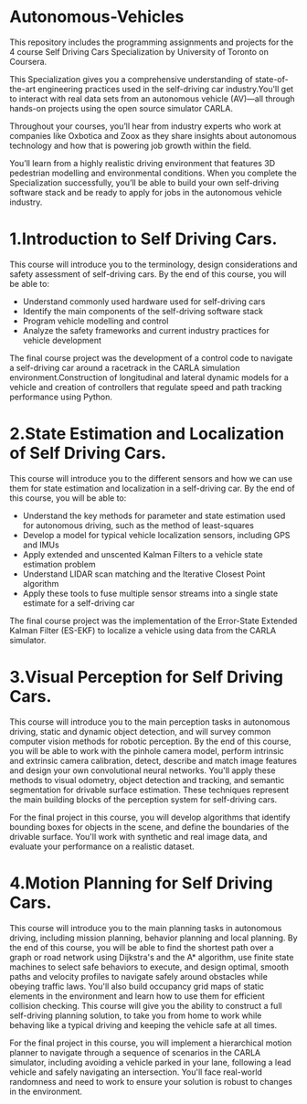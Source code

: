 # Autonomous-Vehicles
This repository includes the programming assignments and projects for the 4 course Self Driving Cars Specialization by University of Toronto on Coursera.

This Specialization gives you a comprehensive understanding of state-of-the-art engineering practices used in the self-driving car industry.You'll get to interact with real data sets from an autonomous vehicle (AV)―all through hands-on projects using the open source simulator CARLA.

Throughout your courses, you’ll hear from industry experts who work at companies like Oxbotica and Zoox as they share insights about autonomous technology and how that is powering job growth within the field.

You’ll learn from a highly realistic driving environment that features 3D pedestrian modelling and environmental conditions. 
When you complete the Specialization successfully, you’ll be able to build your own self-driving software stack and be ready to apply for jobs in the autonomous vehicle industry.

# 1.Introduction to Self Driving Cars.

This course will introduce you to the terminology, design considerations and safety assessment of self-driving cars.  By the end of this course, you will be able to: 
- Understand commonly used hardware used for self-driving cars
- Identify the main components of the self-driving software stack
- Program vehicle modelling and control  
- Analyze the safety frameworks and current industry practices for vehicle development

The final course project was the development of a control code to navigate a self-driving car around a racetrack in the CARLA simulation environment.Construction of longitudinal and lateral dynamic models for a vehicle and creation of controllers that regulate speed and path tracking performance using Python. 

# 2.State Estimation and Localization of Self Driving Cars.

This course will introduce you to the different sensors and how we can use them for state estimation and localization in a self-driving car. By the end of this course, you will be able to:
- Understand the key methods for parameter and state estimation used for autonomous driving, such as the method of least-squares
- Develop a model for typical vehicle localization sensors, including GPS and IMUs
- Apply extended and unscented Kalman Filters to a vehicle state estimation problem
- Understand LIDAR scan matching and the Iterative Closest Point algorithm 
- Apply these tools to fuse multiple sensor streams into a single state estimate for a self-driving car 

The final course project was the implementation of the Error-State Extended Kalman Filter (ES-EKF) to localize a vehicle using data from the CARLA simulator.

# 3.Visual Perception for Self Driving Cars.

This course will introduce you to the main perception tasks in autonomous driving, static and dynamic object detection, and will survey common computer vision methods for robotic perception.  By the end of this course, you will be able to work with the pinhole camera model, perform intrinsic and extrinsic camera calibration, detect, describe and match image features and design your own convolutional neural networks.  You'll apply these methods to visual odometry, object detection and tracking, and semantic segmentation for drivable surface estimation. These techniques represent the main building blocks of the perception system for self-driving cars.

For the final project in this course, you will develop algorithms that identify bounding boxes for objects in the scene, and define the boundaries of the drivable surface.  You'll work with synthetic and real image data, and evaluate your performance on a realistic dataset.

# 4.Motion Planning for Self Driving Cars.

This course will introduce you to the main planning tasks in autonomous driving, including mission planning, behavior planning and local planning.   By the end of this course, you will be able to find the shortest path over a graph or road network using Dijkstra's and the A* algorithm, use finite state machines to select safe behaviors to execute, and design optimal, smooth paths and velocity profiles to navigate safely around obstacles while obeying traffic laws.  You'll also build occupancy grid maps of static elements in the environment and learn how to use them for efficient collision checking. This course will give you the ability to construct a full self-driving planning solution, to take you from home to work while behaving like a typical driving and keeping the vehicle safe at all times.

For the final project in this course, you will implement a hierarchical motion planner to navigate through a sequence of scenarios in the CARLA simulator, including avoiding a vehicle parked in your lane, following a lead vehicle and safely navigating an intersection.  You'll face real-world randomness and need to work to ensure your solution is robust to changes in the environment.
